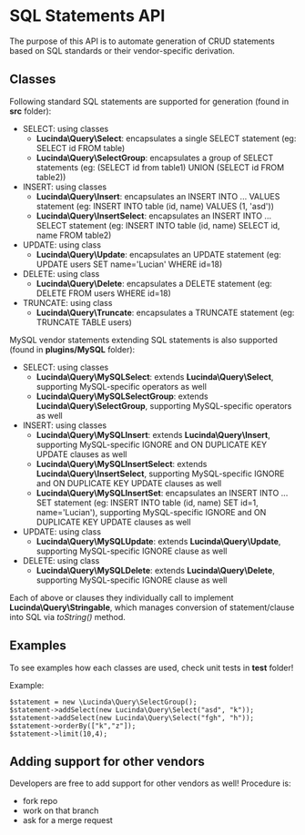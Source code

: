 # SQL Statements API

The purpose of this API is to automate generation of CRUD statements based on SQL standards or their vendor-specific derivation.

## Classes

Following standard SQL statements are supported for generation (found in **src** folder):

- SELECT: using classes 
    - **Lucinda\Query\Select**: encapsulates a single SELECT statement (eg: SELECT id FROM table)
    - **Lucinda\Query\SelectGroup**: encapsulates a group of SELECT statements (eg: (SELECT id from table1) UNION (SELECT id FROM table2))
- INSERT: using classes 
    - **Lucinda\Query\Insert**: encapsulates an INSERT INTO ... VALUES statement (eg: INSERT INTO table (id, name) VALUES (1, 'asd'))
    - **Lucinda\Query\InsertSelect**: encapsulates an INSERT INTO ... SELECT statement (eg: INSERT INTO table (id, name) SELECT id, name FROM table2)
- UPDATE: using class
    - **Lucinda\Query\Update**: encapsulates an UPDATE statement (eg: UPDATE users SET name='Lucian' WHERE id=18)
- DELETE: using class
    - **Lucinda\Query\Delete**: encapsulates a DELETE statement (eg: DELETE FROM users WHERE id=18)
- TRUNCATE: using class 
    - **Lucinda\Query\Truncate**: encapsulates a TRUNCATE statement (eg: TRUNCATE TABLE users)
    
MySQL vendor statements extending SQL statements is also supported (found in **plugins/MySQL** folder):

- SELECT: using classes 
    - **Lucinda\Query\MySQLSelect**: extends **Lucinda\Query\Select**, supporting MySQL-specific operators as well
    - **Lucinda\Query\MySQLSelectGroup**: extends **Lucinda\Query\SelectGroup**, supporting MySQL-specific operators as well
- INSERT: using classes 
    - **Lucinda\Query\MySQLInsert**: extends **Lucinda\Query\Insert**, supporting MySQL-specific IGNORE and ON DUPLICATE KEY UPDATE clauses as well
    - **Lucinda\Query\MySQLInsertSelect**: extends **Lucinda\Query\InsertSelect**, supporting MySQL-specific IGNORE and ON DUPLICATE KEY UPDATE clauses as well
    - **Lucinda\Query\MySQLInsertSet**: encapsulates an INSERT INTO ... SET statement (eg: INSERT INTO table (id, name) SET id=1, name='Lucian'), supporting MySQL-specific IGNORE and ON DUPLICATE KEY UPDATE clauses as well
- UPDATE: using class
    - **Lucinda\Query\MySQLUpdate**: extends **Lucinda\Query\Update**, supporting MySQL-specific IGNORE clause as well
- DELETE: using class
    - **Lucinda\Query\MySQLDelete**: extends **Lucinda\Query\Delete**, supporting MySQL-specific IGNORE clause as well
 
Each of above or clauses they individually call to implement **Lucinda\Query\Stringable**, which manages conversion of statement/clause into SQL via *toString()* method. 

## Examples

To see examples how each classes are used, check unit tests in **test** folder!

Example:

```
$statement = new \Lucinda\Query\SelectGroup();
$statement->addSelect(new Lucinda\Query\Select("asd", "k"));
$statement->addSelect(new Lucinda\Query\Select("fgh", "h"));
$statement->orderBy(["k","z"]);
$statement->limit(10,4);
```

## Adding support for other vendors

Developers are free to add support for other vendors as well! Procedure is:

- fork repo
- work on that branch
- ask for a merge request